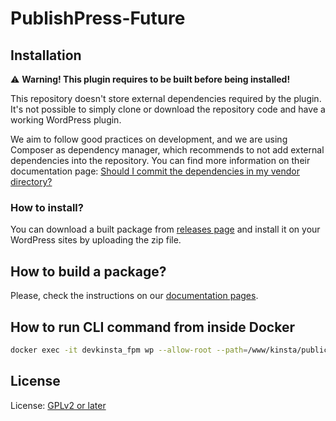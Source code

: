 # PublishPress-Future

## Installation

:warning: **Warning! This plugin requires to be built before being installed!**

This repository doesn't store external dependencies required by the plugin. It's not possible to simply clone or download the repository code and have a working WordPress plugin.

We aim to follow good practices on development, and we are using Composer as dependency manager, which recommends to not add external dependencies into the repository. You can find more information on their documentation page: [Should I commit the dependencies in my vendor directory?](https://getcomposer.org/doc/faqs/should-i-commit-the-dependencies-in-my-vendor-directory.md)

### How to install?

You can download a built package from [releases page](/releases/) and install it on your WordPress sites by uploading the zip file.

## How to build a package?

Please, check the instructions on our [documentation pages](https://publishpress.github.io/docs/deployment/building).

## How to run CLI command from inside Docker

```bash
docker exec -it devkinsta_fpm wp --allow-root --path=/www/kinsta/public/plugindev  publishpress-future expire-post <post_id>
```

## License

License: [GPLv2 or later](http://www.gnu.org/licenses/gpl-2.0.html)
